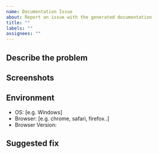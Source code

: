 ```yaml
---
name: Documentation Issue
about: Report an issue with the generated documentation
title: ""
labels: ""
assignees: ""
---
```


<!-- 
Thank you for taking the time to help us improve our documentation! Please describe the problem and a suggested fix below and we'll get back to you as soon as we can.
-->

## Describe the problem

<!--- Is this a typo, stale information, request for improvement, inaccuracy? -->
<!--- Clearly and concisely describe the problem with the documentation -->

## Screenshots
<!-- If applicable, add screenshots to help explain your problem. -->

## Environment
 - OS: [e.g. Windows]
 - Browser: [e.g. chrome, safari, firefox..]
 - Browser Version:

## Suggested fix

<!--- If possible, help us by offering a suggested fix to the problem -->
